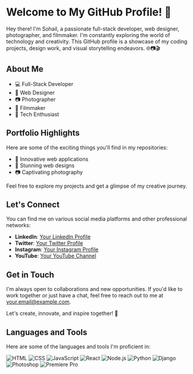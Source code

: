 # Welcome to My GitHub Profile! 🚀

Hey there! I'm Sohail, a passionate full-stack developer, web designer, photographer, and filmmaker. I'm constantly exploring the world of technology and creativity. This GitHub profile is a showcase of my coding projects, design work, and visual storytelling endeavors. 🌐📷🎬

## About Me

- 💻 Full-Stack Developer
- 🎨 Web Designer
- 📷 Photographer
- 🎥 Filmmaker
- 🌟 Tech Enthusiast

## Portfolio Highlights

Here are some of the exciting things you'll find in my repositories:

- 🚀 Innovative web applications
- 🎨 Stunning web designs
- 📷 Captivating photography

Feel free to explore my projects and get a glimpse of my creative journey.

## Let's Connect

You can find me on various social media platforms and other professional networks:

- **LinkedIn**: [Your LinkedIn Profile](https://www.linkedin.com/in/sohail-ansari-19435b269/)
- **Twitter**: [Your Twitter Profile](https://twitter.com/photophilic_guy)
- **Instagram**: [Your Instagram Profile](https://www.instagram.com/thephotophilic_guy/)
- **YouTube**: [Your YouTube Channel](https://www.youtube.com/channel/UCtzGi0Mo-FdqOVM3EHobq9g)

## Get in Touch

I'm always open to collaborations and new opportunities. If you'd like to work together or just have a chat, feel free to reach out to me at [your.email@example.com](mailto:your.email@example.com).

Let's create, innovate, and inspire together! 🌟

## Languages and Tools

Here are some of the languages and tools I'm proficient in:

![HTML](https://img.shields.io/badge/HTML5-E34F26?style=for-the-badge&logo=html5&logoColor=white)
![CSS](https://img.shields.io/badge/CSS3-1572B6?style=for-the-badge&logo=css3&logoColor=white)
![JavaScript](https://img.shields.io/badge/JavaScript-F7DF1E?style=for-the-badge&logo=javascript&logoColor=black)
![React](https://img.shields.io/badge/React-61DAFB?style=for-the-badge&logo=react&logoColor=white)
![Node.js](https://img.shields.io/badge/Node.js-339933?style=for-the-badge&logo=node.js&logoColor=white)
![Python](https://img.shields.io/badge/Python-3776AB?style=for-the-badge&logo=python&logoColor=white)
![Django](https://img.shields.io/badge/Django-092E20?style=for-the-badge&logo=django&logoColor=white)
![Photoshop](https://img.shields.io/badge/Adobe%20Photoshop-31A8FF?style=for-the-badge&logo=adobe%20photoshop&logoColor=white)
![Premiere Pro](https://img.shields.io/badge/Adobe%20Premiere%20Pro-9999FF?style=for-the-badge&logo=adobe%20premiere%20pro&logoColor=white)
